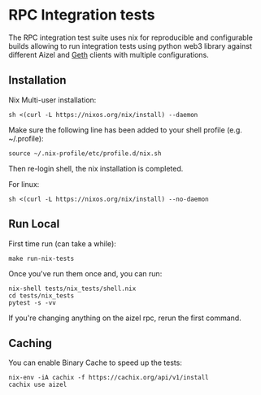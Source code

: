 # RPC Integration tests

The RPC integration test suite uses nix for reproducible and configurable
builds allowing to run integration tests using python web3 library against
different Aizel and [Geth](https://github.com/ethereum/go-ethereum) clients with multiple configurations.

## Installation

Nix Multi-user installation:

```
sh <(curl -L https://nixos.org/nix/install) --daemon
```

Make sure the following line has been added to your shell profile (e.g. ~/.profile):

```
source ~/.nix-profile/etc/profile.d/nix.sh
```

Then re-login shell, the nix installation is completed.

For linux:

```
sh <(curl -L https://nixos.org/nix/install) --no-daemon
```

## Run Local

First time run (can take a while):

```
make run-nix-tests
```

Once you've run them once and, you can run:

```
nix-shell tests/nix_tests/shell.nix
cd tests/nix_tests
pytest -s -vv
```

If you're changing anything on the aizel rpc, rerun the first command.

## Caching

You can enable Binary Cache to speed up the tests:

```
nix-env -iA cachix -f https://cachix.org/api/v1/install
cachix use aizel
```
